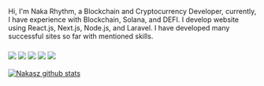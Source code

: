 Hi, I'm Naka Rhythm, a Blockchain and Cryptocurrency Developer, currently, I have experience with Blockchain, Solana, and DEFI. I develop website using React.js, Next.js, Node.js, and Laravel.
I have developed many successful sites so far with mentioned skills.

### ![](https://img.shields.io/badge/Blockchain-%3C%2F%3E-blueviolet) ![](https://img.shields.io/badge/Solidity-%3C%2F%3E-yellow) ![](https://img.shields.io/badge/Web3.js-%7C-yellowgreen) ![](https://img.shields.io/badge/Smart%20Contracts-%7C-blue) ![](https://img.shields.io/badge/Cryptocurrency-%7C-ff69b4)

[![ Nakasz github stats](https://github-readme-stats.vercel.app/api?username=Nakasz&show_icons=true&title_color=096cde&icon_color=8291b0&text_color=000000)](https://0xnaka.dev)
